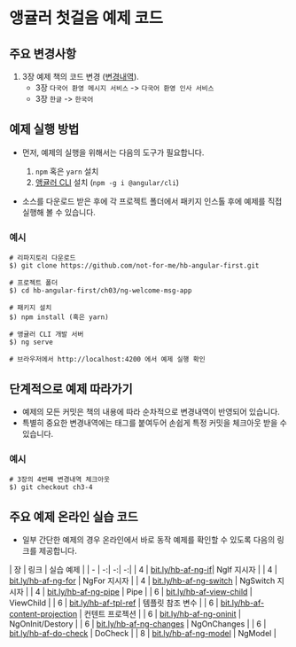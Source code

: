 # 앵귤러 첫걸음 예제 코드

## 주요 변경사항 
1. 3장 예제 책의 코드 변경 ([변경내역](https://github.com/not-for-me/hb-angular-first/commit/7c78fc2f315e9ced3fde740e8bbf41ae2b2cd065)).
    * 3장 `다국어 환영 메시지 서비스` -> `다국어 환영 인사 서비스`
    * 3장 `한글` -> `한국어`


## 예제 실행 방법
* 먼저, 예제의 실행을 위해서는 다음의 도구가 필요합니다.
    1. `npm` 혹은 `yarn` 설치
    1. [앵귤러 CLI](https://github.com/angular/angular-cli) 설치 (`npm -g i @angular/cli`)

* 소스를 다운로드 받은 후에 각 프로젝트 폴더에서 패키지 인스톨 후에 예제를 직접 실행해 볼 수 있습니다.


### 예시
```
# 리파지토리 다운로드
$) git clone https://github.com/not-for-me/hb-angular-first.git

# 프로젝트 폴더 
$) cd hb-angular-first/ch03/ng-welcome-msg-app

# 패키지 설치
$) npm install (혹은 yarn)

# 앵귤러 CLI 개발 서버 
$) ng serve

# 브라우저에서 http://localhost:4200 에서 예제 실행 확인
```

## 단계적으로 예제 따라가기
* 예제의 모든 커밋은 책의 내용에 따라 순차적으로 변경내역이 반영되어 있습니다.
* 특별히 중요한 변경내역에는 태그를 붙여두어 손쉽게 특정 커밋을 체크아웃 받을 수 있습니다.

### 예시
```
# 3장의 4번째 변경내역 체크아웃
$) git checkout ch3-4
```

## 주요 예제 온라인 실습 코드
* 일부 간단한 예제의 경우 온라인에서 바로 동작 예제를 확인할 수 있도록 다음의 링크를 제공합니다. 

| 장 | 링크 | 실습 예제 |
| - | -:| -:| -:|
| 4 | [bit.ly/hb-af-ng-if](http://bit.ly/hb-af-ng-if)| NgIf 지시자 |
| 4 | [bit.ly/hb-af-ng-for](http://bit.ly/hb-af-ng-for) | NgFor 지시자 |
| 4 | [bit.ly/hb-af-ng-switch](http://bit.ly/hb-af-ng-switch) | NgSwitch 지시자 |
| 4 | [bit.ly/hb-af-ng-pipe](http://bit.ly/hb-af-ng-pipe) | Pipe |
| 6 | [bit.ly/hb-af-view-child](http://bit.ly/hb-af-view-child) | ViewChild |
| 6 | [bit.ly/hb-af-tpl-ref](http://bit.ly/hb-af-tpl-ref) | 템플릿 참조 변수 |
| 6 | [bit.ly/hb-af-content-projection](http://bit.ly/hb-af-content-projection) | 컨텐트 프로젝션 |
| 6 | [bit.ly/hb-af-ng-oninit](http://bit.ly/hb-af-ng-oninit) | NgOnInit/Destory |
| 6 | [bit.ly/hb-af-ng-changes](http://bit.ly/hb-af-ng-changes) | NgOnChanges |
| 6 | [bit.ly/hb-af-do-check](http://bit.ly/hb-af-do-check) | DoCheck |
| 8 | [bit.ly/hb-af-ng-model](http://bit.ly/hb-af-ng-model) | NgModel |